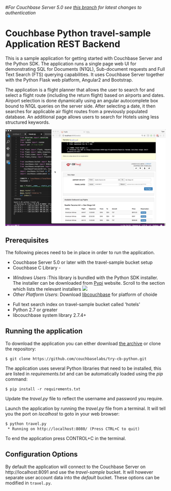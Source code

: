 #_For Couchbase Server 5.0 see [this branch](https://github.com/couchbaselabs/try-cb-python/tree/5.0) for latest changes to authentication_

# Couchbase Python travel-sample Application REST Backend
This is a sample application for getting started with Couchbase Server and the Python SDK. 
The application runs a single page web UI for demonstrating SQL for Documents (N1QL), Sub-document requests and Full Text Search (FTS) querying capabilities. 
It uses Couchbase Server together with the Python Flask web platform, Angular2 and Bootstrap.

The application is a flight planner that allows the user to search for and select a flight route (including the return flight) based on airports and dates. 
Airport selection is done dynamically using an angular autocomplete box bound to N1QL queries on the server side. After selecting a date, it then searches 
for applicable air flight routes from a previously populated database. An additional page allows users to search for Hotels using less structured keywords.

![Application](app.png)

## Prerequisites
The following pieces need to be in place in order to run the application.

* Couchbase Server 5.0 or later with the travel-sample bucket setup
* Couchbase C Library -

- *Windows Users* :This library is bundled with the Python SDK installer. The installer can be downloaded from [Pypi](https://pypi.python.org/pypi/couchbase) website. Scroll to the section which lists the relevant installers
   ![](https://raw.githubusercontent.com/couchbaselabs/try-cb-python/5.0/win_py_installer.png)
- *Other Platform Users*: Download [libcouchbase](https://developer.couchbase.com/documentation/server/current/sdk/c/start-using-sdk.html) for platform of choide
* Full text search index on travel-sample bucket called 'hotels'
* Python 2.7 or greater
* libcouchbase system library 2.7.4+

## Running the application
To download the application you can either download [the archive](https://github.com/couchbaselabs/try-cb-python/archive/master.zip) or clone the repository:

```
$ git clone https://github.com/couchbaselabs/try-cb-python.git
```

The application uses several Python libraries that need to be installed, this are listed in _requirements.txt_ and can be automatically loaded using the _pip_ command:
```
$ pip install -r requirements.txt
```

Update the _travel.py_ file to reflect the username and password you require.

Launch the application by running the _travel.py_ file from a terminal.
It will tell you the port on _localhost_ to goto in your web browser:

```
$ python travel.py
 * Running on http://localhost:8080/ (Press CTRL+C to quit)
```

To end the application press CONTROL+C in the terminal.

## Configuration Options

By default the application will connect to the Couchbase Server on http://localhost:8091 and use the _travel-sample_ bucket. 
It will however separate user account data into the _default_ bucket.  These options can be modified in `travel.py`.
